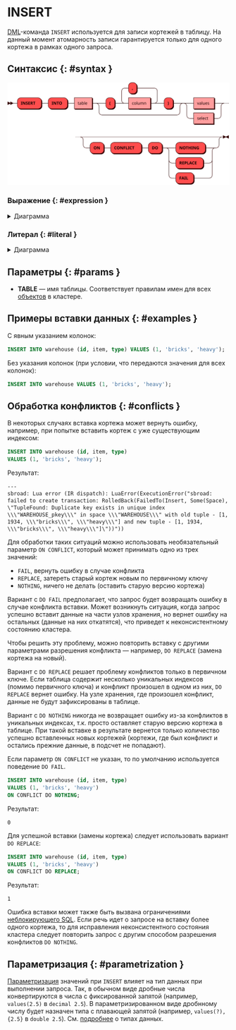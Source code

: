# INSERT

[DML](dml.md)-команда `INSERT` используется для записи кортежей в
таблицу. На данный момент атомарность записи гарантируется только для
одного кортежа в рамках одного запроса.

## Синтаксис {: #syntax }

![Insert](../../images/ebnf/insert.svg)

### Выражение {: #expression }

<details><summary>Диаграмма</summary><p>
![Expression](../../images/ebnf/expression.svg)
</p></details>

### Литерал {: #literal }

<details><summary>Диаграмма</summary><p>
![Literal](../../images/ebnf/literal.svg)
</p></details>

## Параметры {: #params }

* **TABLE** — имя таблицы. Соответствует правилам имен для всех
  [объектов](object.md) в кластере.


## Примеры вставки данных {: #examples }

С явным указанием колонок:

```sql
INSERT INTO warehouse (id, item, type) VALUES (1, 'bricks', 'heavy');
```

Без указания колонок (при условии, что передаются значения для всех колонок):

```sql
INSERT INTO warehouse VALUES (1, 'bricks', 'heavy');
```

## Обработка конфликтов {: #conflicts }

В некоторых случаях вставка кортежа может вернуть ошибку, например, при
попытке вставить кортеж с уже существующим индексом:

```sql
INSERT INTO warehouse (id, item, type)
VALUES (1, 'bricks', 'heavy');
```

Результат:

```
---
sbroad: Lua error (IR dispatch): LuaError(ExecutionError("sbroad: failed to create transaction: RolledBack(FailedTo(Insert, Some(Space), \"TupleFound: Duplicate key exists in unique index \\\"WAREHOUSE_pkey\\\" in space \\\"WAREHOUSE\\\" with old tuple - [1, 1934, \\\"bricks\\\", \\\"heavy\\\"] and new tuple - [1, 1934, \\\"bricks\\\", \\\"heavy\\\"]\"))"))
```

Для обработки таких ситуаций можно использовать необязательный параметр
`ON CONFLICT`, который может принимать одно из трех значений:

- `FAIL`, вернуть ошибку в случае конфликта
- `REPLACE`, затереть старый кортеж новым по первичному ключу
- `NOTHING`, ничего не делать (оставить старую версию кортежа)

Вариант с `DO FAIL` предполагает, что запрос будет возвращать ошибку в
случае конфликта вставки. Может возникнуть ситуация, когда запрос
успешно вставит данные на части узлов хранения, но вернет ошибку на
остальных (данные на них откатятся), что приведет к неконсистентному
состоянию кластера.

Чтобы решить эту проблему, можно повторить вставку с другими параметрами
разрешения конфликта — например, `DO REPLACE` (замена кортежа на новый).

Вариант с `DO REPLACE` решает проблему конфликтов только в первичном
ключе. Если таблица содержит несколько уникальных индексов (помимо
первичного ключа) и конфликт произошел в одном из них, `DO REPLACE`
вернет ошибку. На узле хранения, где произошел конфликт, данные не будут
зафиксированы в таблице.

Вариант с `DO NOTHING` никогда не возвращает ошибку из-за конфликтов в
уникальных индексах, т.к. просто оставляет старую версию кортежа в
таблице. При такой вставке в результате вернется только количество
успешно вставленных новых кортежей (кортежи, где был конфликт и остались
прежние данные, в подсчет не попадают).

Если параметр `ON CONFLICT` не указан, то по умолчанию используется
поведение `DO FAIL`.

```sql
INSERT INTO warehouse (id, item, type)
VALUES (1, 'bricks', 'heavy')
ON CONFLICT DO NOTHING;
```

Результат:

```
0
```

Для успешной вставки (замены кортежа) следует использовать вариант `DO
REPLACE`:

```sql
INSERT INTO warehouse (id, item, type)
VALUES (1, 'bricks', 'heavy')
ON CONFLICT DO REPLACE;
```

Результат:

```
1
```

Ошибка вставки может также быть вызвана ограничениями [неблокирующего
SQL](non_block.md). Если речь идет о запросе на вставку более одного
кортежа, то для исправления неконсистентного состояния кластера следует
повторить запрос с другим способом разрешения конфликтов `DO NOTHING`.

## Параметризация {: #parametrization }

[Параметризация](parametrization.md) значений при `INSERT` влияет на тип
данных при выполнении запроса. Так, в обычном виде дробные числа
конвертируются в числа с фиксированной запятой (например, `values(2.5)`
в `decimal 2.5`). В параметризированном виде дробнному числу будет
назначен типа с плавающей запятой (например, `values(?), {2.5}` в
`double 2.5`). См. [подробнее](../sql_types.md) о типах данных.

